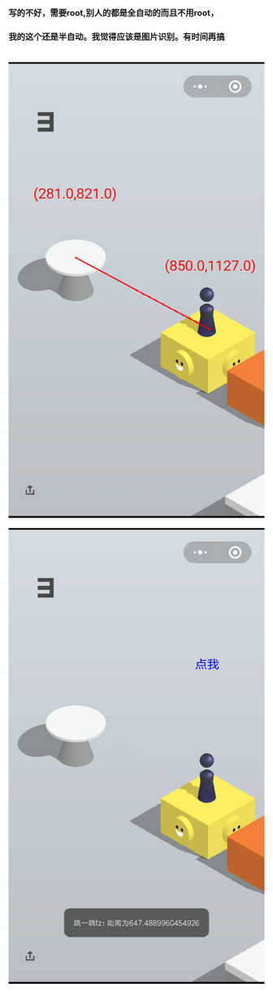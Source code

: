 ### 写的不好，需要root,别人的都是全自动的而且不用root，
### 我的这个还是半自动。我觉得应该是图片识别。有时间再搞
# 
 ![image text](https://github.com/qq979249745/jump_assist/blob/master/Screenshot_2019-04-10-20-00-52-450_com.olimsoft.android.oplayer.png)
 ![image text](https://github.com/qq979249745/jump_assist/blob/master/Screenshot_2019-04-10-20-00-54-032_com.olimsoft.android.oplayer.png)
